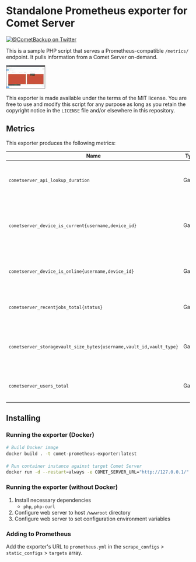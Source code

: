 # Standalone Prometheus exporter for Comet Server

[![@CometBackup on Twitter](http://img.shields.io/badge/twitter-%40CometBackup-blue.svg?style=flat)](https://twitter.com/CometBackup)

This is a sample PHP script that serves a Prometheus-compatible `/metrics/` endpoint. It pulls information from a Comet Server on-demand.

[![](doc/screenshot.thumb.jpg)](doc/screenshot.png)

This exporter is made available under the terms of the MIT license. You are free to use and modify this script for any purpose as long as you retain the copyright notice in the `LICENSE` file and/or elsewhere in this repository.

## Metrics

This exporter produces the following metrics:

|Name|Type|Description
|---|---|---
|`cometserver_api_lookup_duration`|Gauge|The time required to retrieve data from the Comet Server (ms)
|`cometserver_device_is_current{username,device_id}`|Gauge|Whether each online device is running the current software version (19.6.6)
|`cometserver_device_is_online{username,device_id}`|Gauge|The online/offline status of each registered device
|`cometserver_recentjobs_total{status}`|Gauge|Total number of jobs in the last 24 hours
|`cometserver_storagevault_size_bytes{username,vault_id,vault_type}`|Gauge|The last measured size (in bytes) of each Storage Vault
|`cometserver_users_total`|Gauge|Total number of users on this Comet Server

## Installing

### Running the exporter (Docker)

```bash
# Build Docker image
docker build . -t comet-prometheus-exporter:latest

# Run container instance against target Comet Server
docker run -d --restart=always -e COMET_SERVER_URL="http://127.0.0.1/" -e COMET_ADMIN_USER="admin" -e COMET_ADMIN_PASS="admin" -p 80:80 comet-prometheus-exporter:latest
```

### Running the exporter (without Docker)

1. Install necessary dependencies
    - `php`, `php-curl`
2. Configure web server to host `/wwwroot` directory
3. Configure web server to set configuration environment variables

### Adding to Prometheus

Add the exporter's URL to `prometheus.yml` in the `scrape_configs` > `static_configs` > `targets` array.
